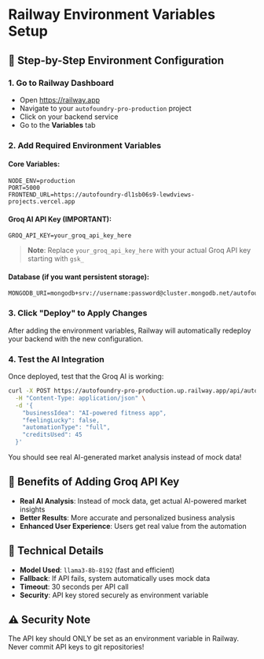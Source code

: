 # Railway Environment Variables Setup

## 🔑 Step-by-Step Environment Configuration

### 1. Go to Railway Dashboard
- Open https://railway.app
- Navigate to your `autofoundry-pro-production` project
- Click on your backend service
- Go to the **Variables** tab

### 2. Add Required Environment Variables

#### Core Variables:
```
NODE_ENV=production
PORT=5000
FRONTEND_URL=https://autofoundry-dl1sb06s9-lewdviews-projects.vercel.app
```

#### Groq AI API Key (IMPORTANT):
```
GROQ_API_KEY=your_groq_api_key_here
```

> **Note**: Replace `your_groq_api_key_here` with your actual Groq API key starting with `gsk_`

#### Database (if you want persistent storage):
```
MONGODB_URI=mongodb+srv://username:password@cluster.mongodb.net/autofoundry
```

### 3. Click "Deploy" to Apply Changes

After adding the environment variables, Railway will automatically redeploy your backend with the new configuration.

### 4. Test the AI Integration

Once deployed, test that the Groq AI is working:

```bash
curl -X POST https://autofoundry-pro-production.up.railway.app/api/automation/two-question-start \
  -H "Content-Type: application/json" \
  -d '{
    "businessIdea": "AI-powered fitness app", 
    "feelingLucky": false, 
    "automationType": "full", 
    "creditsUsed": 45
  }'
```

You should see real AI-generated market analysis instead of mock data!

## 🎯 Benefits of Adding Groq API Key

- **Real AI Analysis**: Instead of mock data, get actual AI-powered market insights
- **Better Results**: More accurate and personalized business analysis
- **Enhanced User Experience**: Users get real value from the automation

## 🔧 Technical Details

- **Model Used**: `llama3-8b-8192` (fast and efficient)
- **Fallback**: If API fails, system automatically uses mock data
- **Timeout**: 30 seconds per API call
- **Security**: API key stored securely as environment variable

## ⚠️ Security Note

The API key should ONLY be set as an environment variable in Railway. Never commit API keys to git repositories!
